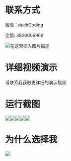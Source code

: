 # 联系方式

微信：duckCoding

企鹅: 3820006966

![在这里插入图片描述](http://upload.cxycsx.vip/91ab4bcb4f2c4c6db86365bb6d6e9c62.jpeg)

# 详细视频演示

请联系我获取更详细的演示视频

# 运行截图

![](http://www.bysj52.com/uploadfile/ueditor/image/202306/%E6%AF%95%E8%AE%BEssm711%E5%86%80%E4%B8%AD%E5%B7%A5%E7%A8%8B%E6%8A%80%E5%B8%88%E6%A0%A1%E5%9B%AD%E7%BD%91%E7%AB%99+jsp%E6%AF%95%E4%B8%9A%E8%AE%BE%E8%AE%A1/4.png)![](http://www.bysj52.com/uploadfile/ueditor/image/202306/%E6%AF%95%E8%AE%BEssm711%E5%86%80%E4%B8%AD%E5%B7%A5%E7%A8%8B%E6%8A%80%E5%B8%88%E6%A0%A1%E5%9B%AD%E7%BD%91%E7%AB%99+jsp%E6%AF%95%E4%B8%9A%E8%AE%BE%E8%AE%A1/3.png)![](http://www.bysj52.com/uploadfile/ueditor/image/202306/%E6%AF%95%E8%AE%BEssm711%E5%86%80%E4%B8%AD%E5%B7%A5%E7%A8%8B%E6%8A%80%E5%B8%88%E6%A0%A1%E5%9B%AD%E7%BD%91%E7%AB%99+jsp%E6%AF%95%E4%B8%9A%E8%AE%BE%E8%AE%A1/2.png)![](http://www.bysj52.com/uploadfile/ueditor/image/202306/%E6%AF%95%E8%AE%BEssm711%E5%86%80%E4%B8%AD%E5%B7%A5%E7%A8%8B%E6%8A%80%E5%B8%88%E6%A0%A1%E5%9B%AD%E7%BD%91%E7%AB%99+jsp%E6%AF%95%E4%B8%9A%E8%AE%BE%E8%AE%A1/5.png)![](http://www.bysj52.com/uploadfile/ueditor/image/202306/%E6%AF%95%E8%AE%BEssm711%E5%86%80%E4%B8%AD%E5%B7%A5%E7%A8%8B%E6%8A%80%E5%B8%88%E6%A0%A1%E5%9B%AD%E7%BD%91%E7%AB%99+jsp%E6%AF%95%E4%B8%9A%E8%AE%BE%E8%AE%A1/1.png)

# 为什么选择我

![](http://upload.cxycsx.vip/%E7%A8%8B%E5%BA%8F%E8%AE%BE%E8%AE%A1.png)

